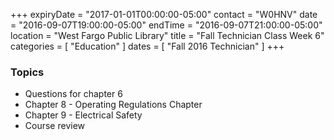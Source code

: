 +++
expiryDate = "2017-01-01T00:00:00-05:00"
contact = "W0HNV"
date = "2016-09-07T19:00:00-05:00"
endTime = "2016-09-07T21:00:00-05:00"
location = "West Fargo Public Library"
title = "Fall Technician Class Week 6"
categories = [ "Education" ]
dates = [ "Fall 2016 Technician" ]
+++
### Topics

* Questions for chapter 6
* Chapter 8 - Operating Regulations Chapter
* Chapter 9 - Electrical Safety
* Course review
